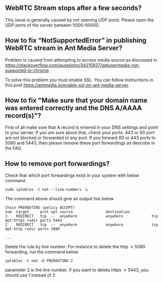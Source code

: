 ## WebRTC Stream stops after a few seconds?

This issue is generally caused by not opening UDP ports. Please open the UDP ports of the server between 5000-65000. 

## How to fix “NotSupportedError” in publishing WebRTC stream in Ant Media Server?
Problem is caused from attempting to access media source as discussed in https://stackoverflow.com/questions/34215937/getusermedia-not-supported-in-chrome.

To solve this problem you must enable SSL. You can follow instructions in this post https://antmedia.io/enable-ssl-on-ant-media-server.

##  How to fix "Make sure that your domain name was entered correctly and the DNS A/AAAA record(s)"?

First of all make sure that A record is entered in your DNS settings and point to your server. If you are sure about that, check your ports. 443 or 80 port are not blocked or forwarded to any port. If you forward 80 or 443 ports to 5080 and 5443, then please remove these port forwardings as describe in the FAQ

## How to remove port forwardings?
Check that which port forwardings exist in your system with below command. 
```
sudo iptables -t nat --line-numbers -L
````

The command above should give an output live below
```
Chain PREROUTING (policy ACCEPT)
num  target     prot opt source               destination         
1    REDIRECT   tcp  --  anywhere             anywhere             tcp dpt:https redir ports 5443
2    REDIRECT   tcp  --  anywhere             anywhere             tcp dpt:http redir ports 5080

...
```

Delete the rule by line number. For instance to delete the http -> 5080 forwarding, run the command below
```
iptables -t nat -D PREROUTING 2
``` 
parameter 2 is the line number, if you want to delete https -> 5443, you should use 1 instead of 2 